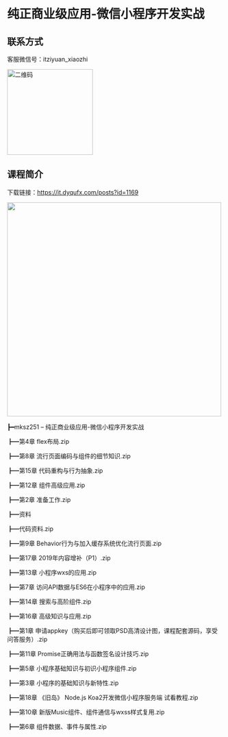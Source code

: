 # 纯正商业级应用-微信小程序开发实战

## 联系方式

客服微信号：itziyuan_xiaozhi

<img src="https://ziyuanyun.oss-cn-guangzhou.aliyuncs.com/common/20240614073449/666b82192834a.jpg" width="200" height="200" alt="二维码">

## 课程简介

下载链接：https://it.dyqufx.com/posts?id=1169

<img src="https://ziyuanyun.oss-cn-guangzhou.aliyuncs.com/yun/20240515153629/664465fddf1f2.jpg" width="500" alt="">

  ┣━mksz251 &#8211; 纯正商业级应用-微信小程序开发实战

 ┣━第4章 flex布局.zip

 ┣━第8章 流行页面编码与组件的细节知识.zip

 ┣━第15章 代码重构与行为抽象.zip

 ┣━第12章 组件高级应用.zip

 ┣━第2章 准备工作.zip

 ┣━资料

 ┣━代码资料.zip

 ┣━第9章 Behavior行为与加入缓存系统优化流行页面.zip

 ┣━第17章 2019年内容增补（P1）.zip

 ┣━第13章 小程序wxs的应用.zip

 ┣━第7章 访问API数据与ES6在小程序中的应用.zip

 ┣━第14章 搜索与高阶组件.zip

 ┣━第16章 高级知识与应用.zip

 ┣━第1章 申请appkey（购买后即可领取PSD高清设计图，课程配套源码，享受问答服务）.zip

 ┣━第11章 Promise正确用法与函数签名设计技巧.zip

 ┣━第5章 小程序基础知识与初识小程序组件.zip

 ┣━第3章 小程序的基础知识与新特性.zip

 ┣━第18章 《旧岛》 Node.js Koa2开发微信小程序服务端 试看教程.zip

 ┣━第10章 新版Music组件、组件通信与wxss样式复用.zip

 ┣━第6章 组件数据、事件与属性.zip

  